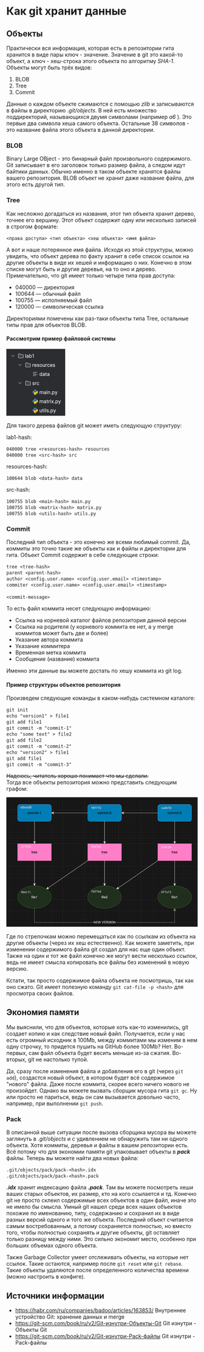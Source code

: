# Как git хранит данные

## Объекты

Практически вся информация, которая есть в репозитории гита хранится в виде пары ключ - значение.
Значение в git это какой-то объект, а ключ - хеш-строка этого объекта по алгоритму *SHA-1*.
Объекты могут быть трёх видов:  
1. BLOB
2. Tree
3. Commit

Данные о каждом объекте сжимаются с помощью _zlib_ и записываются в файлы в директорию *.git/objects*.
В ней есть множество поддиректорий, называющихся двумя символами (например _a6_ ).
Это первые два символа хеша самого объекта. Остальные 38 символов - это название
файла этого объекта в данной директории.

### BLOB

Binary Large OBject - это бинарный файл произвольного содержимого. Git записывает в его заголовок только
размер файла, а следом идут байтики данных. Обычно именно в таком объекте хранятся файлы вашего
репозитория. BLOB объект не хранит даже название файла, для этого есть другой тип.

### Tree

Как несложно догадаться из названия, этот тип объекта хранит дерево, точнее его вершину.
Этот объект содержит одну или несколько записей в строгом формате:

```
<права доступа> <тип объекта> <хеш объекта> <имя файла>
```

А вот и наше потерянное имя файла. Исходя из этой структуры, можно увидеть, что объект
дерева по факту хранит в себе список ссылок на другие объекты в виде их хешей и информацию о них.
Конечно в этом списке могут быть и другие деревья, на то оно и дерево.
Примечательно, что git имеет только четыре типа прав доступа:
- 040000 — директория
- 100644 — обычный файл
- 100755 — исполняемый файл
- 120000 — символическая ссылка

Директориями помечены как раз-таки объекты типа Tree, остальные типы прав для объектов BLOB.

#### Рассмотрим пример файловой системы

![img.png](img.png)

Для такого дерева файлов git может иметь следующую структуру:

lab1-hash:  
```
040000 tree <resources-hash> resources  
040000 tree <src-hash> src
```

resources-hash:  
```
100644 blob <data-hash> data  
```

src-hash:
```
100755 blob <main-hash> main.py
100755 blob <matrix-hash> matrix.py  
100755 blob <utils-hash> utils.py  
```

### Commit

Последний тип объекта - это конечно же всеми любимый commit. Да, коммиты это точно такие же
объекты как и файлы и директории для гита. Объект Commit содержит в себе следующие строки:
```
tree <tree-hash>
parent <parent-hash>
author <config.user.name> <config.user.email> <timestamp>
commiter <config.user.name> <config.user.email> <timestamp>

<commit-message>
```

То есть файл коммита несет следующую информацию:
- Ссылка на корневой каталог файлов репозитория данной версии
- Ссылка на родителя (у корневого коммита ее нет, а у merge коммитов может быть две и более)
- Указание автора коммита
- Указание коммитера
- Временная метка коммита
- Сообщение (название) коммита

Именно эти данные вы можете достать по хешу коммита из git log.

#### Пример структуры объектов репозитория
Произведем следующие команды в каком-нибудь системном каталоге:
```
git init
echo "version1" > file1
git add file1
git commit -m "commit-1"
echo "some text" > file2
git add file2
git commit -m "commit-2"
echo "version2" > file1
git add file1
git commit -m "commit-3"
```

~~Надеюсь, читатель хорошо понимает что мы сделали.~~  
Тогда все объекты репозитория можно представить следующим графом:

![img_1.png](img_1.png)

Где по стрелочкам можно перемещаться как по ссылкам из объекта на другие объекты (через их хеш
естественно). Как можете заметить, при изменении содержимого файла git создал для нас еще один объект.
Также на один и тот же файл конечно же могут вести несколько ссылок, ведь не имеет смысла
копировать все файлы без изменений в новую версию.

Кстати, так просто содержимое файла объекта не посмотришь, так как оно сжато. Git имеет
полезную команду ```git cat-file -p <hash>``` для просмотра своих файлов.

## Экономия памяти

Мы выяснили, что для объектов, которые хоть как-то изменились, git создает копию и как следствие
новый файл. Получается, если у нас есть огромный исходник в 100Mb, между коммитами мы
изменим в нем одну строчку, то придется пушить на GitHub более 100Mb? Нет. Во-первых, сам файл объекта
будет весить меньше из-за сжатия. Во-вторых, git не настолько тупой.

Да, сразу после изменения файла и добавления его в git (через ```git add```), создастся новый объект,
в котором будет всё содержимое "нового" файла. Даже после коммита, скорее всего ничего нового
не произойдет. Однако вы можете вызвать сборщик мусора гита ```git gc```. Ну или просто не
париться, ведь он сам вызывается довольно часто, например, при выполнении ```git push```.

### Pack

В описанной выше ситуации после вызова сборщика мусора вы можете заглянуть в _.git/objects_ и
с удивлением не обнаружить там ни одного объекта. Хотя коммиты, деревья и файлы в вашем репозитории
есть. Всё потому что для экономии памяти git упаковывает объекты в ***pack*** файлы.
Теперь вы можете найти два новых файла:
```
.git/objects/pack/pack-<hash>.idx
.git/objects/pack/pack-<hash>.pack
```

***.idx*** хранит индексацию файла ***.pack***. Там вы можете посмотреть хеши ваших старых объектов,
их размер, кто на кого ссылается и тд. Конечно git не просто склеил содержимые всех объектов в
один файл, иначе это не имело бы смысла. Умный git нашел среди всех наших объектов похожие
по именованию, типу, содержанию и сохранил их в виде разных версий одного и того же объекта.
Последний объект считается самым востребованным, а потому сохраняется полностью, но вместо того,
чтобы полностью сохранять и другие объекты, git оставляет только разницу между ними.
Это сильно экономит место, особенно при больших объемах одного объекта.

Также Garbage Collector умеет отслеживать объекты, на которые нет ссылок. Такие остаются,
например после ```git reset``` или ```git rebase```. Такие объекты удаляются после
определенного количества времени (можно настроить в конфиге).

## Источники информации

- <https://habr.com/ru/companies/badoo/articles/163853/> Внутреннее устройство Git: хранение данных и merge
- <https://git-scm.com/book/ru/v2/Git-изнутри-Объекты-Git> Git изнутри - Объекты Git
- <https://git-scm.com/book/ru/v2/Git-изнутри-Pack-файлы> Git изнутри - Pack-файлы
